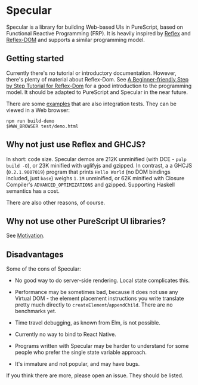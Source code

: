 # Specular

Specular is a library for building Web-based UIs in PureScript, based on
Functional Reactive Programming (FRP). It is heavily inspired by
[Reflex][reflex] and [Reflex-DOM][reflex-dom] and supports a similar programming
model.

## Getting started

Currently there's no tutorial or introductory documentation. However, there's
plenty of material about Reflex-Dom. See
[A Beginner-friendly Step by Step Tutorial for Reflex-Dom](https://github.com/hansroland/reflex-dom-inbits/blob/master/tutorial.md)
for a good introduction to the programming model. It should be adapted to
PureScript and Specular in the near future.

There are some [examples](test/browser/examples) that are also integration
tests. They can be viewed in a Web browser:

```
npm run build-demo
$WWW_BROWSER test/demo.html
```

## Why not just use Reflex and GHCJS?

In short: code size. Specular demos are 212K unminified (with DCE - `pulp build
-O`), or 23K minified with uglifyjs and gzipped. In contrast, a a GHCJS
(`0.2.1.9007019`) program that prints `Hello World` (no DOM bindings included,
just `base`) weighs `1.1M` unminified, or 62K minified with Closure Compiler's
`ADVANCED_OPTIMIZATIONS` and gzipped. Supporting Haskell semantics has a cost.

There are also other reasons, of course.

## Why not use other PureScript UI libraries?

See [Motivation](doc/Motivation.md).

## Disadvantages

Some of the cons of Specular:

- No good way to do server-side rendering. Local state complicates this.

- Performance may be sometimes bad, because it does not use any Virtual DOM -
  the element placement instructions you write translate pretty much directly to
  `createElement`/`appendChild`. There are no benchmarks yet.

- Time travel debugging, as known from Elm, is not possible.

- Currently no way to bind to React Native.

- Programs written with Specular may be harder to understand for some people who
  prefer the single state variable approach.

- It's immature and not popular, and may have bugs.

If you think there are more, please open an issue. They should be listed.

[reflex]: https://github.com/reflex-frp/reflex
[reflex-dom]: https://github.com/reflex-frp/reflex-dom
